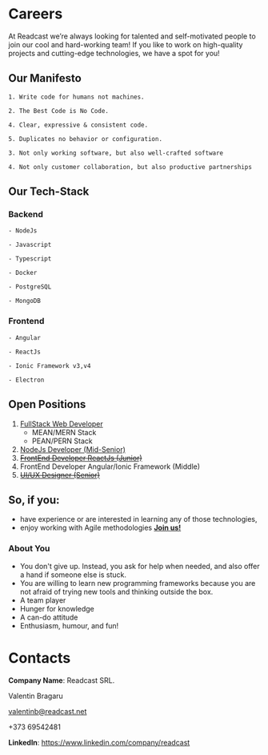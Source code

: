 # Careers
At Readcast we’re always looking for talented and self-motivated people to join our cool and hard-working team! If you like to work on high-quality projects and cutting-edge technologies, we have a spot for you!

## Our Manifesto
 `1. Write code for humans not machines.`
 
 `2. The Best Code is No Code.`
 
 `4. Clear, expressive & consistent code.`
 
 `5. Duplicates no behavior or configuration.`
 
 `3. Not only working software, but also well-crafted software`
 
 `4. Not only customer collaboration, but also productive partnerships`
 
 
## Our Tech-Stack
### Backend
 `- NodeJs`
 
 `- Javascript`
 
 `- Typescript`
 
 `- Docker`
 
 `- PostgreSQL`
 
 `- MongoDB`
  
### Frontend
 `- Angular`
 
 `- ReactJs`
 
 `- Ionic Framework v3,v4`
 
 `- Electron`
 
 
## Open Positions
1. [FullStack Web Developer](./full-stack)
    * MEAN/MERN Stack
    * PEAN/PERN Stack
1. [NodeJs Developer (Mid-Senior)](./backend/middle)
1. [~~FrontEnd Developer ReactJs (Junior)~~](./frontend/junior/react)
1. FrontEnd Developer Angular/Ionic Framework (Middle)
1. [~~UI/UX Designer (Senior)~~](./design/senior)

## So, if you:
 - have experience or are interested in learning any of those technologies,
 - enjoy working with Agile methodologies
[__Join us!__](mailto:valentinb@readcast.net)

### About You
 - You don't give up. Instead, you ask for help when needed, and also offer a hand if someone else is stuck.
 - You are willing to learn new programming frameworks because you are not afraid of trying new tools and thinking outside the box.
 - A team player
 - Hunger for knowledge
 - A can-do attitude
 - Enthusiasm, humour, and fun!
 
# Contacts

__Company Name__: Readcast SRL.

Valentin Bragaru

valentinb@readcast.net

+373 69542481

__LinkedIn__: https://www.linkedin.com/company/readcast
